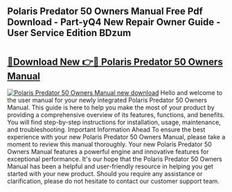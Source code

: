 ## Polaris Predator 50 Owners Manual Free Pdf Download - Part-yQ4 New Repair Owner Guide - User Service Edition BDzum

# <h2><a href="http://bc65914.oget.top/?id=Polaris+Predator+50+Owners+Manual">🔗Download New 👉🔴 Polaris Predator 50 Owners Manual</a></h2>

[![Polaris Predator 50 Owners Manual new download](https://i.imgur.com/5g1atiW.png)](http://bc65914.oget.top/?id=Polaris+Predator+50+Owners+Manual)
Hello and welcome to the user manual for your newly integrated Polaris Predator 50 Owners Manual. This guide is here to help you make the most of your product by providing a comprehensive overview of its features, functions, and benefits. You will find step-by-step instructions for installation, usage, maintenance, and troubleshooting. Important Information Ahead To ensure the best experience with your new Polaris Predator 50 Owners Manual, please take a moment to review this manual thoroughly. Your new Polaris Predator 50 Owners Manual features a powerful engine and innovative features for exceptional performance. It's our hope that the Polaris Predator 50 Owners Manual has been a helpful and user-friendly resource in helping you get started with your new product. Should you require any assistance or clarification, please do not hesitate to contact our customer support team.
